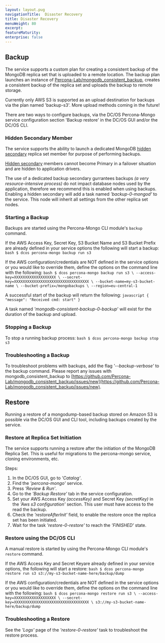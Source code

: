 ```yaml
---
layout: layout.pug
navigationTitle:  Disaster Recovery
title: Disaster Recovery
menuWeight: 80
excerpt:
featureMaturity:
enterprise: false
---
```


## Backup

The service supports a custom plan for creating a consistent backup of the MongoDB replica set that is uploaded to a remote location. The backup plan launches an instance of [Percona-Lab/mongodb_consistent_backup](https://github.com/Percona-Lab/mongodb_consistent_backup), creates a consistent backup of the replica set and uploads the backup to remote storage.

Currently only AWS S3 is supported as an upload destination for backups via the plan named 'backup-s3'. More upload methods coming in the future!

There are two ways to configure backups, via the DC/OS Percona-Mongo service configuration section 'Backup restore' in the DC/OS GUI and/or the DC/OS CLI.

### Hidden Secondary Member
The service supports the ability to launch a dedicated MongoDB [hidden secondary](https://docs.mongodb.com/manual/core/replica-set-hidden-member/) replica set member for purpose of performing backups.

[Hidden secondary](https://docs.mongodb.com/manual/core/replica-set-hidden-member/) members cannot become Primary in a failover situation and are hidden to application drivers.

The use of a dedicated backup secondary gurrantees backups *(a very resource-intensive process)* do not impact database nodes used by the application, therefore we recommend this is enabled when using backups. Enabling a hidden secondary will add a task named *'backup-0-mongod'* to the service. This node will inherit all settings from the other replica set nodes.

### Starting a Backup

Backups are started using the Percona-Mongo CLI module's `backup` command.

If the AWS Access Key, Secret Key, S3 Bucket Name and S3 Bucket Prefix are already defined in your service options the following will start a backup:
    ```bash
    $ dcos percona-mongo backup run s3
    ```

If the AWS configuration/credentials are NOT defined in the service options or you would like to override them, define the options on the command line with the following:
    ```bash
    $ dcos percona-mongo backup run s3 \
        --access-key=XXXXXXXXXXXXXXXXXXX \
        --secret-key=XXXXXXXXXXXXXXXXXXXXXXXXXXXXXXXXXX \
        --bucket-name=my-s3-bucket-name \
        --bucket-prefix=/mongobackups \
        --region=eu-central-1
    ```

A successful start of the backup will return the following:
    ```javascript
    {
      "message": "Received cmd: start"
    }
    ```

A task named *'mongodb-consistent-backup-0-backup'* will exist for the duration of the backup and upload.

### Stopping a Backup

To stop a running backup process:
    ```bash
    $ dcos percona-mongo backup stop s3
    ```

### Troubleshooting a Backup

To troubleshoot problems with backups, add the flag *'--backup-verbose'* to the backup command. Please report any issues with mongodb_consistent_backup to [https://github.com/Percona-Lab/mongodb_consistent_backup/issues/new](https://github.com/Percona-Lab/mongodb_consistent_backup/issues/new).

## Restore

Running a restore of a mongodump-based backup stored on Amazon S3 is possible via the DC/OS GUI and CLI tool, including backups created by the service.

### Restore at Replica Set Initiation

The service supports running a restore after the initiation of the MongoDB Replica Set. This is useful for migrations to the percona-mongo service, cloning environments, etc.

Steps:
1. In the DC/OS GUI, go to *'Catalog'*.
1. Find the *'percona-mongo'* service.
1. Press *'Review & Run'*.
1. Go to the *'Backup Restore'* tab in the service configuration. 
1. Set your AWS Access Key *(accessKey)* and Secret Key *(secretKey)* in the *'Aws s3 configuration'* section. This user must have access to the read the backup.
1. Check the *'restoreAfterInit'* field, to enable the restore once the replica set has been initiated.
1. Wait for the task *'restore-0-restore'* to reach the *'FINISHED'* state.

### Restore using the DC/OS CLI

A manual restore is started by using the Percona-Mongo CLI module's `restore` command.

If the AWS Access Key and Secret Keyare already defined in your service options, the following will start a restore:
    ```bash
    $ dcos percona-mongo restore run s3 s3://my-s3-bucket-name-here/backup/dump
    ```

If the AWS configuration/credentials are NOT defined in the service options or you would like to override them, define the options on the command line with the following:
    ```bash
    $ dcos percona-mongo restore run s3 \
        --access-key=XXXXXXXXXXXXXXXXXXX \
        --secret-key=XXXXXXXXXXXXXXXXXXXXXXXXXXXXXXXXXX \
        s3://my-s3-bucket-name-here/backup/dump
    ```

### Troubleshooting a Restore 

See the *'Logs'* page of the *'restore-0-restore'* task to troubleshoot the restore process.
